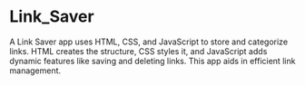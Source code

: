 # Link_Saver
A Link Saver app uses HTML, CSS, and JavaScript to store and categorize links. HTML creates the structure, CSS styles it, and JavaScript adds dynamic features like saving and deleting links. This app aids in efficient link management.
